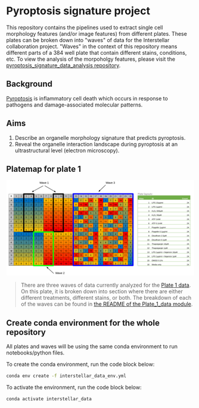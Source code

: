 # Pyroptosis signature project 

This repository contains the pipelines used to extract single cell morphology features (and/or image features) from different plates. 
These plates can be broken down into "waves" of data for the Interstellar collaboration project.
"Waves" in the context of this repository means different parts of a 384 well plate that contain different stains, conditions, etc.
To view the analysis of the morpoholgy features, please visit the [pyroptosis_signature_data_analysis repository](https://github.com/WayScience/pyroptosis_signature_data_analysis).

## Background

[Pyroptosis](https://www.nature.com/articles/nrmicro2070) is inflammatory cell death which occurs in response to pathogens and damage-associated molecular patterns.

## Aims

1. Describe an organelle morphology signature that predicts pyroptosis.
2. Reveal the organelle interaction landscape during pyroptosis at an ultrastructural level (electron microscopy).

## Platemap for plate 1

![platemap_plate1](figures/platemap_plate1.png)

> There are three waves of data currently analyzed for the [Plate 1 data](Plate_1_data/). On this plate, it is broken down into section where there are either different treatments, different stains, or both. The breakdown of each of the waves can be found in [the README of the Plate_1_data module](Plate_1_data/README.md).

## Create conda environment for the whole repository

All plates and waves will be using the same conda environment to run notebooks/python files.

To create the conda environment, run the code block below:

```bash
conda env create -f interstellar_data_env.yml
```

To activate the environment, run the code block below:

```bash
conda activate interstellar_data
```
